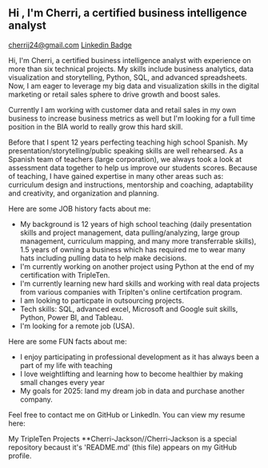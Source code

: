 ## Hi , I'm Cherri, a certified business intelligence analyst
cherrij24@gmail.com
[Linkedin Badge](https://www.linkedin.com/in/cherrijackson/)

Hi, I'm Cherri, a certified business intelligence analyst with experience on more than six technical projects. My skills include business analytics, data visualization and storytelling, Python, SQL, and advanced spreadsheets. Now, I am eager to leverage my big data and visualization skills in the digital marketing or retail sales sphere to drive growth and boost sales.

Currently I am working with customer data and retail sales in my own business to increase business metrics as well but I'm looking for a full time position in the BIA world to really grow this hard skill.

Before that I spent 12 years perfecting teaching high school Spanish. My presentation/storytelling/public speaking skills are well rehearsed. As a Spanish team of teachers (large corporation), we always took a look at assessment data together to help us improve our students scores. Because of teaching, I have gained expertise in many other areas such as:  curriculum design and instructions, mentorship and coaching, adaptability and creativity, and organization and planning. 

Here are some JOB history facts about me:

- My background is 12 years of high school teaching (daily presentation skills and project management, data pulling/analyzing, large group management, curriculum mapping, and many more transferrable skills), 1.5 years of owning a business which has required me to wear many hats including pulling data to help make decisions.
- I'm currently working on another project using Python at the end of my certification with TripleTen.
- I'm currently learning new hard skills and working with real data projects from various companies with Triplten's online certifcation program.
- I am looking to particpate in outsourcing projects.
- Tech skills: SQL, advanced excel, Microsoft and Google suit skills, Python, Power BI, and Tableau.
- I'm looking for a remote job (USA).

Here are some FUN facts about me:
- I enjoy participating in professional development as it has always been a part of my life with teaching
- I love weightlifting and learning how to become healthier by making small changes every year
- My goals for 2025: land my dream job in data and purchase another company.

Feel free to contact me on GitHub or LinkedIn. You can view my resume here: 



My TripleTen Projects 
**Cherri-Jackson//Cherri-Jackson is a special repository becaust it's 'README.md' (this file) appears on my GitHub profile.
